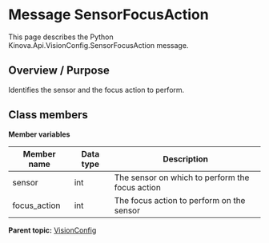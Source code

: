 # Message SensorFocusAction

This page describes the Python Kinova.Api.VisionConfig.SensorFocusAction message.

## Overview / Purpose

Identifies the sensor and the focus action to perform.

## Class members

 **Member variables** 

|Member name|Data type|Description|
|-----------|---------|-----------|
|sensor|int|The sensor on which to perform the focus action|
|focus\_action|int|The focus action to perform on the sensor|

**Parent topic:** [VisionConfig](../references/summary_VisionConfig.md)

